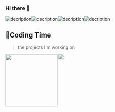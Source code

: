 ### Hi there 👋
![decription](https://img.shields.io/badge/tools-pycharm-green)![decription](https://img.shields.io/badge/tools-pycharm-green)![decription](https://img.shields.io/badge/tools-pycharm-green)![decription](https://img.shields.io/badge/tools-pycharm-green)

## 🌠Coding Time
> the projects I'm working on

<!-- ![Top Langs](https://github-readme-stats.vercel.app/api/top-langs/?username=yanglin56&hide=html,css,Jupyter+Notebook,ruby,javascript&theme=calm&langs_count=6) -->
<!-- ![My stats](https://github-readme-stats.vercel.app/api?username=yanglin56&theme=calm&show_icons=true) -->

<div>
    <img height="165" align="left" src="https://github-readme-stats.vercel.app/api?username=yanglin56&theme=calm&show_icons=true" />
    <img src="https://github-readme-stats.vercel.app/api/top-langs/?username=yanglin56&hide=html,css,Jupyter+Notebook,ruby,javascript&theme=calm&langs_count=6&layout=compact" />
</div>

<!--
**yanglin56/yanglin56** is a ✨ _special_ ✨ repository because its `README.md` (this file) appears on your GitHub profile.

Here are some ideas to get you started:

- 🔭 I’m currently working on ...
- 🌱 I’m currently learning ...
- 👯 I’m looking to collaborate on ...
- 🤔 I’m looking for help with ...
- 💬 Ask me about ...
- 📫 How to reach me: ...
- 😄 Pronouns: ...
- ⚡ Fun fact: ...
-->

